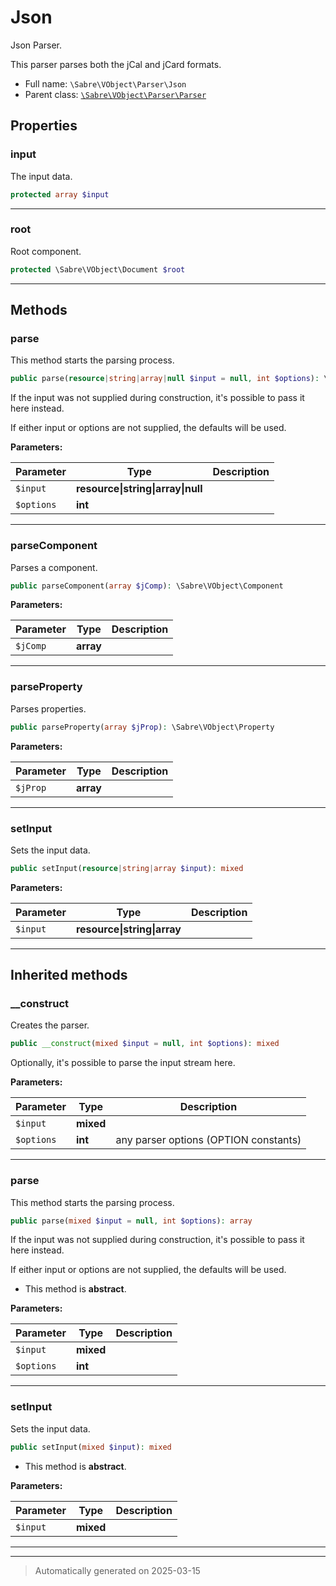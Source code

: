 
# Json

Json Parser.

This parser parses both the jCal and jCard formats.

* Full name: `\Sabre\VObject\Parser\Json`
* Parent class: [`\Sabre\VObject\Parser\Parser`](./Parser.md)



## Properties


### input

The input data.

```php
protected array $input
```






***

### root

Root component.

```php
protected \Sabre\VObject\Document $root
```






***

## Methods


### parse

This method starts the parsing process.

```php
public parse(resource|string|array|null $input = null, int $options): \Sabre\VObject\Document
```

If the input was not supplied during construction, it's possible to pass
it here instead.

If either input or options are not supplied, the defaults will be used.






**Parameters:**

| Parameter | Type | Description |
|-----------|------|-------------|
| `$input` | **resource&#124;string&#124;array&#124;null** |  |
| `$options` | **int** |  |





***

### parseComponent

Parses a component.

```php
public parseComponent(array $jComp): \Sabre\VObject\Component
```








**Parameters:**

| Parameter | Type | Description |
|-----------|------|-------------|
| `$jComp` | **array** |  |





***

### parseProperty

Parses properties.

```php
public parseProperty(array $jProp): \Sabre\VObject\Property
```








**Parameters:**

| Parameter | Type | Description |
|-----------|------|-------------|
| `$jProp` | **array** |  |





***

### setInput

Sets the input data.

```php
public setInput(resource|string|array $input): mixed
```








**Parameters:**

| Parameter | Type | Description |
|-----------|------|-------------|
| `$input` | **resource&#124;string&#124;array** |  |





***


## Inherited methods


### __construct

Creates the parser.

```php
public __construct(mixed $input = null, int $options): mixed
```

Optionally, it's possible to parse the input stream here.






**Parameters:**

| Parameter | Type | Description |
|-----------|------|-------------|
| `$input` | **mixed** |  |
| `$options` | **int** | any parser options (OPTION constants) |





***

### parse

This method starts the parsing process.

```php
public parse(mixed $input = null, int $options): array
```

If the input was not supplied during construction, it's possible to pass
it here instead.

If either input or options are not supplied, the defaults will be used.


* This method is **abstract**.



**Parameters:**

| Parameter | Type | Description |
|-----------|------|-------------|
| `$input` | **mixed** |  |
| `$options` | **int** |  |





***

### setInput

Sets the input data.

```php
public setInput(mixed $input): mixed
```




* This method is **abstract**.



**Parameters:**

| Parameter | Type | Description |
|-----------|------|-------------|
| `$input` | **mixed** |  |





***


***
> Automatically generated on 2025-03-15
